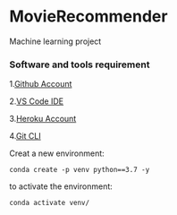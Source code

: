 # MovieRecommender
Machine learning project 

### Software and tools requirement
1.[Github Account](https://github.com)

2.[VS Code IDE](https://code.visualstudio.com/)

3.[Heroku Account](https://heroku.com)

4.[Git CLI](https://cli.github.com/)

Creat a new environment: 
```
conda create -p venv python==3.7 -y
```
to activate the environment:
```
conda activate venv/
```